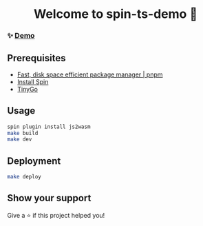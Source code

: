 <h1 align="center">Welcome to spin-ts-demo 👋</h1>
<p>
</p>

### ✨ [Demo](https://spin-ts-demo-vsjstr9k.fermyon.app)

## Prerequisites
- [Fast, disk space efficient package manager | pnpm](https://pnpm.io/)
- [Install Spin](https://developer.fermyon.com/spin/install)
- [TinyGo](https://tinygo.org/getting-started/install/macos/)

## Usage

```sh
spin plugin install js2wasm
make build
make dev
```

## Deployment

```sh
make deploy
```

## Show your support

Give a ⭐️ if this project helped you!
